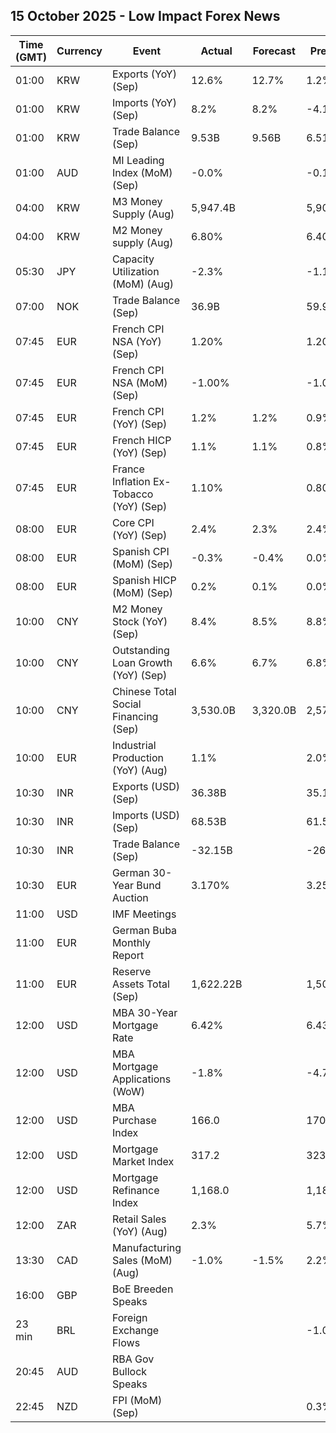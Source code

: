 ## 15 October 2025 - Low Impact Forex News

| Time (GMT) | Currency | Event | Actual | Forecast | Previous |
|------|----------|-------|--------|----------|----------|
| 01:00 | KRW | Exports (YoY) (Sep) | 12.6% | 12.7% | 1.2% |
| 01:00 | KRW | Imports (YoY) (Sep) | 8.2% | 8.2% | -4.1% |
| 01:00 | KRW | Trade Balance (Sep) | 9.53B | 9.56B | 6.51B |
| 01:00 | AUD | MI Leading Index (MoM) (Sep) | -0.0% |  | -0.1% |
| 04:00 | KRW | M3 Money Supply (Aug) | 5,947.4B |  | 5,906.8B |
| 04:00 | KRW | M2 Money supply (Aug) | 6.80% |  | 6.40% |
| 05:30 | JPY | Capacity Utilization (MoM) (Aug) | -2.3% |  | -1.1% |
| 07:00 | NOK | Trade Balance (Sep) | 36.9B |  | 59.9B |
| 07:45 | EUR | French CPI NSA (YoY) (Sep) | 1.20% |  | 1.20% |
| 07:45 | EUR | French CPI NSA (MoM) (Sep) | -1.00% |  | -1.00% |
| 07:45 | EUR | French CPI (YoY) (Sep) | 1.2% | 1.2% | 0.9% |
| 07:45 | EUR | French HICP (YoY) (Sep) | 1.1% | 1.1% | 0.8% |
| 07:45 | EUR | France Inflation Ex-Tobacco (YoY) (Sep) | 1.10% |  | 0.80% |
| 08:00 | EUR | Core CPI (YoY) (Sep) | 2.4% | 2.3% | 2.4% |
| 08:00 | EUR | Spanish CPI (MoM) (Sep) | -0.3% | -0.4% | 0.0% |
| 08:00 | EUR | Spanish HICP (MoM) (Sep) | 0.2% | 0.1% | 0.0% |
| 10:00 | CNY | M2 Money Stock (YoY) (Sep) | 8.4% | 8.5% | 8.8% |
| 10:00 | CNY | Outstanding Loan Growth (YoY) (Sep) | 6.6% | 6.7% | 6.8% |
| 10:00 | CNY | Chinese Total Social Financing (Sep) | 3,530.0B | 3,320.0B | 2,570.0B |
| 10:00 | EUR | Industrial Production (YoY) (Aug) | 1.1% |  | 2.0% |
| 10:30 | INR | Exports (USD) (Sep) | 36.38B |  | 35.10B |
| 10:30 | INR | Imports (USD) (Sep) | 68.53B |  | 61.59B |
| 10:30 | INR | Trade Balance (Sep) | -32.15B |  | -26.49B |
| 10:30 | EUR | German 30-Year Bund Auction | 3.170% |  | 3.250% |
| 11:00 | USD | IMF Meetings |  |  |  |
| 11:00 | EUR | German Buba Monthly Report |  |  |  |
| 11:00 | EUR | Reserve Assets Total (Sep) | 1,622.22B |  | 1,507.84B |
| 12:00 | USD | MBA 30-Year Mortgage Rate | 6.42% |  | 6.43% |
| 12:00 | USD | MBA Mortgage Applications (WoW) | -1.8% |  | -4.7% |
| 12:00 | USD | MBA Purchase Index | 166.0 |  | 170.6 |
| 12:00 | USD | Mortgage Market Index | 317.2 |  | 323.1 |
| 12:00 | USD | Mortgage Refinance Index | 1,168.0 |  | 1,180.2 |
| 12:00 | ZAR | Retail Sales (YoY) (Aug) | 2.3% |  | 5.7% |
| 13:30 | CAD | Manufacturing Sales (MoM) (Aug) | -1.0% | -1.5% | 2.2% |
| 16:00 | GBP | BoE Breeden Speaks |  |  |  |
| 23 min | BRL | Foreign Exchange Flows |  |  | -1.056B |
| 20:45 | AUD | RBA Gov Bullock Speaks |  |  |  |
| 22:45 | NZD | FPI (MoM) (Sep) |  |  | 0.3% |
